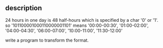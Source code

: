 ## description
24 hours in one day is 48 half-hours which is specified by a char '0' or '1'.
so '101100001000110000001101' means 
'00:00-00:30', '01:00-02:00', '04:00-04:30',
'06:00-07:00', '10:00-11:00', '11:30-12:00'

write a program to transform the format.
